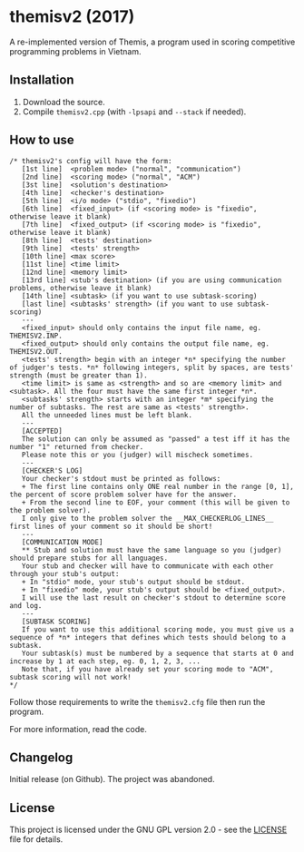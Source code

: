 # themisv2 (2017)

A re-implemented version of Themis, a program used in scoring competitive programming problems in Vietnam.

## Installation

1. Download the source.
2. Compile `themisv2.cpp` (with `-lpsapi` and `--stack` if needed).

## How to use

```
/* themisv2's config will have the form:
   [1st line]  <problem mode> ("normal", "communication")
   [2nd line]  <scoring mode> ("normal", "ACM")
   [3st line]  <solution's destination>
   [4th line]  <checker's destination>
   [5th line]  <i/o mode> ("stdio", "fixedio")
   [6th line]  <fixed_input> (if <scoring mode> is "fixedio", otherwise leave it blank)
   [7th line]  <fixed_output> (if <scoring mode> is "fixedio", otherwise leave it blank)
   [8th line]  <tests' destination>
   [9th line]  <tests' strength>
   [10th line] <max score>
   [11st line] <time limit>
   [12nd line] <memory limit>
   [13rd line] <stub's destination> (if you are using communication problems, otherwise leave it blank)
   [14th line] <subtask> (if you want to use subtask-scoring)
   [last line] <subtasks' strength> (if you want to use subtask-scoring)
   ---
   <fixed_input> should only contains the input file name, eg. THEMISV2.INP.
   <fixed_output> should only contains the output file name, eg. THEMISV2.OUT.
   <tests' strength> begin with an integer *n* specifying the number of judger's tests. *n* following integers, split by spaces, are tests' strength (must be greater than 1).
   <time limit> is same as <strength> and so are <memory limit> and <subtask>. All the four must have the same first integer *n*.
   <subtasks' strength> starts with an integer *m* specifying the number of subtasks. The rest are same as <tests' strength>.
   All the unneeded lines must be left blank.
   ---
   [ACCEPTED]
   The solution can only be assumed as "passed" a test iff it has the number "1" returned from checker.
   Please note this or you (judger) will mischeck sometimes.
   ---
   [CHECKER'S LOG]
   Your checker's stdout must be printed as follows:
   + The first line contains only ONE real number in the range [0, 1], the percent of score problem solver have for the answer.
   + From the second line to EOF, your comment (this will be given to the problem solver).
   I only give to the problem solver the __MAX_CHECKERLOG_LINES__ first lines of your comment so it should be short!
   ---
   [COMMUNICATION MODE]
   ** Stub and solution must have the same language so you (judger) should prepare stubs for all languages.
   Your stub and checker will have to communicate with each other through your stub's output:
   + In "stdio" mode, your stub's output should be stdout.
   + In "fixedio" mode, your stub's output should be <fixed_output>.
   I will use the last result on checker's stdout to determine score and log.
   ---
   [SUBTASK SCORING]
   If you want to use this additional scoring mode, you must give us a sequence of *n* integers that defines which tests should belong to a subtask.
   Your subtask(s) must be numbered by a sequence that starts at 0 and increase by 1 at each step, eg. 0, 1, 2, 3, ...
   Note that, if you have already set your scoring mode to "ACM", subtask scoring will not work!
*/
```

Follow those requirements to write the `themisv2.cfg` file then run the program.

For more information, read the code.

## Changelog

Initial release (on Github). The project was abandoned.

## License

This project is licensed under the GNU GPL version 2.0 - see the [LICENSE](LICENSE) file for details.